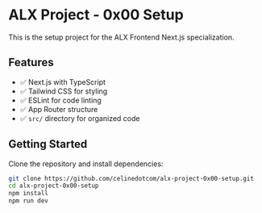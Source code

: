 # ALX Project - 0x00 Setup

This is the setup project for the ALX Frontend Next.js specialization.

## Features

- ✅ Next.js with TypeScript
- ✅ Tailwind CSS for styling
- ✅ ESLint for code linting
- ✅ App Router structure
- ✅ `src/` directory for organized code

## Getting Started

Clone the repository and install dependencies:

```bash
git clone https://github.com/celinedotcom/alx-project-0x00-setup.git
cd alx-project-0x00-setup
npm install
npm run dev
